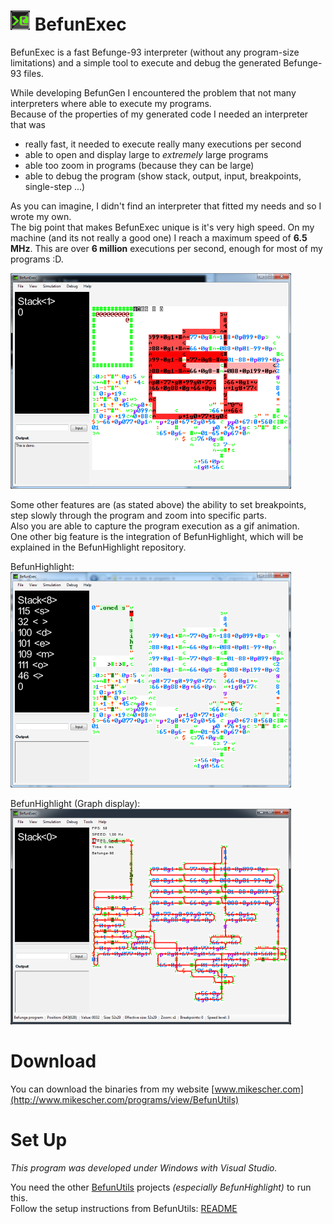 ![](https://raw.githubusercontent.com/Mikescher/BefunUtils/master/README-FILES/icon_BefunExec.png) BefunExec
=================

BefunExec is a fast Befunge-93 interpreter (without any program-size limitations) and a simple tool to execute and debug the generated Befunge-93 files.

While developing BefunGen I encountered the problem that not many interpreters where able to execute my programs.  
Because of the properties of my generated code I needed an interpreter that was

- really fast, it needed to execute really many executions per second
- able to open and display large to *extremely* large programs
- able too zoom in programs (because they can be large)
- able to debug the program (show stack, output, input, breakpoints, single-step ...)

As you can imagine, I didn't find an interpreter that fitted my needs and so I wrote my own.  
The big point that makes BefunExec unique is it's very high speed. On my machine (and its not really a good one) I reach a maximum speed of **6.5 MHz**. This are over **6 million** executions per second, enough for most of my programs :D.  

![](https://raw.githubusercontent.com/Mikescher/BefunUtils/master/README-FILES/BefunExec_Main.png)

Some other features are (as stated above) the ability to set breakpoints, step slowly through the program and zoom into specific parts.  
Also you are able to capture the program execution as a gif animation.  
One other big feature is the integration of BefunHighlight, which will be explained in the BefunHighlight repository.

BefunHighlight:  
![](https://raw.githubusercontent.com/Mikescher/BefunUtils/master/README-FILES/BefunExec_ESH_example.png)

BefunHighlight (Graph display):  
![](https://raw.githubusercontent.com/Mikescher/BefunUtils/master/README-FILES/BefunExec_ESG_example.png)

Download
========

You can download the binaries from my website [www.mikescher.com](http://www.mikescher.com/programs/view/BefunUtils)

Set Up
======

*This program was developed under Windows with Visual Studio.*

You need the other [BefunUtils](https://github.com/Mikescher/BefunUtils) projects *(especially BefunHighlight)* to run this.  
Follow the setup instructions from BefunUtils: [README](https://github.com/Mikescher/BefunUtils/blob/master/README.md)
